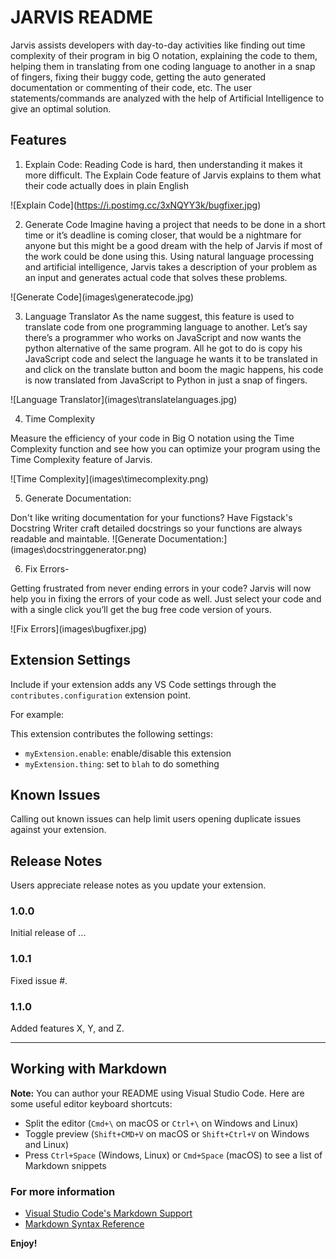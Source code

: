 # JARVIS README

Jarvis assists developers with day-to-day activities like finding out time complexity of their program in big O notation, explaining the code to them, helping them in translating from one coding language to another in a snap of fingers, fixing their buggy code, getting the auto generated documentation or commenting of their code, etc. The user statements/commands are analyzed with the help of Artificial Intelligence to give an optimal solution. 
## Features

1.	Explain Code: 
Reading Code is hard, then understanding it makes it more difficult. The Explain Code feature of Jarvis explains to them what their code actually does in plain English


\!\[Explain Code\]\(https://i.postimg.cc/3xNQYY3k/bugfixer.jpg)

2.	Generate Code
Imagine having a project that needs to be done in a short time or it’s deadline is coming closer, that would be a nightmare for anyone but this might be a good dream with the help of Jarvis if most of the work could be done using this.
Using natural language processing and artificial intelligence, Jarvis takes a description of your problem as an input and generates actual code that solves these problems.

\!\[Generate Code\]\(images\generatecode.jpg\)

3.	Language Translator
As the name suggest, this feature is used to translate code from one programming language to another. 
Let’s say there’s a programmer who works on JavaScript and now wants the python alternative of the same program. All he got to do is copy his JavaScript code and select the language he wants it to be translated in and click on the translate button and boom the magic happens, his code is now translated from JavaScript to Python in just a snap of fingers.

\!\[Language Translator\]\(images\translatelanguages.jpg\)

4.	Time Complexity

Measure the efficiency of your code in Big O notation using the Time Complexity function and see how you can optimize your program using the Time Complexity feature of Jarvis.

\!\[Time Complexity\]\(images\timecomplexity.png\)

5.	Generate Documentation:

Don't like writing documentation for your functions? Have Figstack's Docstring Writer craft detailed docstrings so your functions are always readable and maintable.
\!\[Generate Documentation:\]\(images\docstringgenerator.png\)

6.	Fix Errors-

Getting frustrated from never ending errors in your code? Jarvis will now help you in fixing the errors of your code as well. Just select your code and with a single click you’ll get the bug free code version of yours.

\!\[Fix Errors\]\(images\bugfixer.jpg\)


## Extension Settings

Include if your extension adds any VS Code settings through the `contributes.configuration` extension point.

For example:

This extension contributes the following settings:

* `myExtension.enable`: enable/disable this extension
* `myExtension.thing`: set to `blah` to do something

## Known Issues

Calling out known issues can help limit users opening duplicate issues against your extension.

## Release Notes

Users appreciate release notes as you update your extension.

### 1.0.0

Initial release of ...

### 1.0.1

Fixed issue #.

### 1.1.0

Added features X, Y, and Z.

-----------------------------------------------------------------------------------------------------------

## Working with Markdown

**Note:** You can author your README using Visual Studio Code.  Here are some useful editor keyboard shortcuts:

* Split the editor (`Cmd+\` on macOS or `Ctrl+\` on Windows and Linux)
* Toggle preview (`Shift+CMD+V` on macOS or `Shift+Ctrl+V` on Windows and Linux)
* Press `Ctrl+Space` (Windows, Linux) or `Cmd+Space` (macOS) to see a list of Markdown snippets

### For more information

* [Visual Studio Code's Markdown Support](http://code.visualstudio.com/docs/languages/markdown)
* [Markdown Syntax Reference](https://help.github.com/articles/markdown-basics/)

**Enjoy!**
